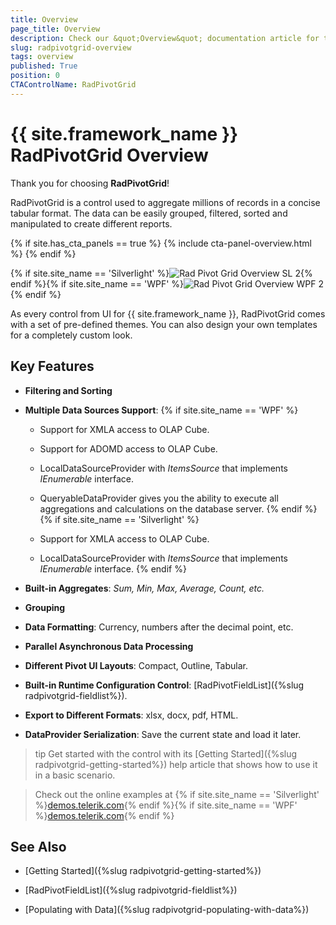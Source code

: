 ```yaml
---
title: Overview
page_title: Overview
description: Check our &quot;Overview&quot; documentation article for the RadPivotGrid {{ site.framework_name }} control.
slug: radpivotgrid-overview
tags: overview
published: True
position: 0
CTAControlName: RadPivotGrid
---
```


# {{ site.framework_name }} RadPivotGrid Overview

Thank you for choosing __RadPivotGrid__!	

RadPivotGrid is a control used to aggregate millions of records in a concise tabular format. The data can be easily grouped, filtered, sorted and manipulated to create different reports.

{% if site.has_cta_panels == true %}
{% include cta-panel-overview.html %}
{% endif %}

{% if site.site_name == 'Silverlight' %}![Rad Pivot Grid Overview SL 2](images/RadPivotGrid_Overview_SL2.png){% endif %}{% if site.site_name == 'WPF' %}![Rad Pivot Grid Overview WPF 2](images/RadPivotGrid_Overview_WPF2.png){% endif %}

As every control from UI for {{ site.framework_name }}, RadPivotGrid comes with a set of pre-defined themes. You can also design your own templates for a completely custom look.

## Key Features

* __Filtering and Sorting__  			

* __Multiple Data Sources Support__:
	{% if site.site_name == 'WPF' %}

	* Support for XMLA access to OLAP Cube.

	* Support for ADOMD access to OLAP Cube.

	* LocalDataSourceProvider with *ItemsSource* that implements *IEnumerable* interface.

	* QueryableDataProvider gives you the ability to execute all aggregations and calculations on the database server.
	{% endif %}
	{% if site.site_name == 'Silverlight' %}

	* Support for XMLA access to OLAP Cube.

	* LocalDataSourceProvider with *ItemsSource* that implements *IEnumerable* interface.
	{% endif %}

* __Built-in Aggregates__: *Sum, Min, Max, Average, Count, etc.*

* __Grouping__

* __Data Formatting__: Currency, numbers after the decimal point, etc.

* __Parallel Asynchronous Data Processing__

* __Different Pivot UI Layouts__:  Compact, Outline, Tabular.

* __Built-in Runtime Configuration Control__: [RadPivotFieldList]({%slug radpivotgrid-fieldlist%}).

* __Export to Different Formats__: xlsx, docx, pdf, HTML.

* __DataProvider Serialization__: Save the current state and load it later.

>tip Get started with the control with its [Getting Started]({%slug radpivotgrid-getting-started%}) help article that shows how to use it in a basic scenario.

> Check out the online examples at {% if site.site_name == 'Silverlight' %}[demos.telerik.com](https://demos.telerik.com/silverlight/#PivotGrid/FirstLook){% endif %}{% if site.site_name == 'WPF' %}[demos.telerik.com](https://demos.telerik.com/wpf/){% endif %}

## See Also

 * [Getting Started]({%slug radpivotgrid-getting-started%})

 * [RadPivotFieldList]({%slug radpivotgrid-fieldlist%})

 * [Populating with Data]({%slug radpivotgrid-populating-with-data%})